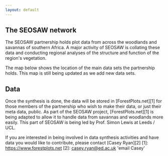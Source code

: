 ```yaml
---
layout: default
---
```


<link rel="stylesheet" href="{{ site.baseurl }}/css/MarkerCluster.css" />
<link rel="stylesheet" href="{{ site.baseurl }}/css/MarkerCluster.Default.css" />

## The SEOSAW network
The SEOSAW partnership holds plot data from across the woodlands and savannas of southern Africa. A major activity of SEOSAW is collating these data and conducting regional analyses of the structure and function of the region's vegetation.

The map below shows the location of the main data sets the partnership holds. This map is still being updated as we add new data sets.

## Data
Once the synthesis is done, the data will be stored in [ForestPlots.net][1] for those members of the partnership who wish to make their data, or just their meta data, public. As part of the SEOSAW project, [ForestPlots.net][1] is being adapted to allow it to handle data from savannas and woodlands more easily. This part of SEOSAW is being led by Prof. Simon Lewis at Leeds / UCL.

If you are interested in being involved in data synthesis activities and have data you would like to contribute, please contact [Casey Ryan][2]
[1]: https://www.forestplots.net
[2]: casey.ryan@ed.ac.uk 'email Casey'
<div id="leaf-map"></div>

<script src="{{ site.baseurl }}/scripts/plot_loc.js"></script>
<script src="https://unpkg.com/leaflet@1.2.0/dist/leaflet.js"
	integrity="sha512-lInM/apFSqyy1o6s89K4iQUKg6ppXEgsVxT35HbzUupEVRh2Eu9Wdl4tHj7dZO0s1uvplcYGmt3498TtHq+log=="
	crossorigin=""></script>
<script src="{{ site.baseurl }}/scripts/leaf-map.js"></script>
<script src="{{ site.baseurl }}/scripts/leaflet.markercluster-src.js"></script>

